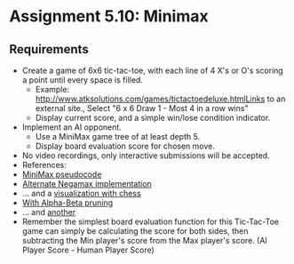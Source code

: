 ---
---

# Assignment 5.10: Minimax

## Requirements

- Create a game of 6x6 tic-tac-toe, with each line of 4 X's or O's scoring a point until every space is filled.
  - Example: http://www.atksolutions.com/games/tictactoedeluxe.htmlLinks to an external site., Select "6 x 6 Draw 1 - Most 4 in a row wins"
  - Display current score, and a simple win/lose condition indicator.
- Implement an AI opponent.
  - Use a MiniMax game tree of at least depth 5.
  - Display board evaluation score for chosen move.
- No video recordings, only interactive submissions will be accepted.
- References:
- [MiniMax pseudocode](https://chessprogramming.wikispaces.com/Minimax)
- [Alternate Negamax implementation](https://chessprogramming.wikispaces.com/Negamax)
- ... and a [visualization with chess](http://www.youtube.com/watch?v=Xb5KkyKiz8g)
- [With Alpha-Beta pruning](https://chessprogramming.wikispaces.com/Alpha-Beta)
- ... and [another](http://www.ocf.berkeley.edu/~yosenl/extras/alphabeta/alphabeta.html)
- Remember the simplest board evaluation function for this Tic-Tac-Toe game can simply be calculating the score for both sides, then subtracting the Min player's score from the Max player's score.  (AI Player Score - Human Player Score)